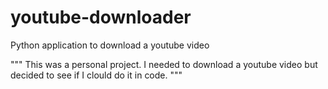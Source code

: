 # youtube-downloader
Python application to download a youtube video

"""
  This was a personal project. I needed to download a youtube video but decided to see if I clould do it in code.
"""

